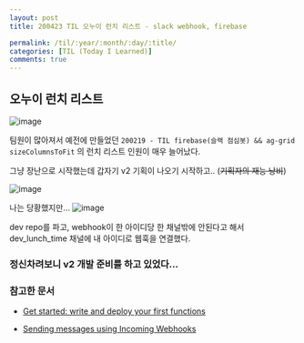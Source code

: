 ```yaml
---
layout: post
title: 200423 TIL 오누이 런치 리스트 - slack webhook, firebase

permalink: /til/:year/:month/:day/:title/
categories: [TIL (Today I Learned)]
comments: true
---
```


## 오누이 런치 리스트

![image](https://user-images.githubusercontent.com/40848630/80172719-b1525c00-8628-11ea-97fd-ec7d96e31e22.png)

팀원이 많아져서 예전에 만들었던 `200219 - TIL firebase(슬랙 점심봇) && ag-grid sizeColumnsToFit` 의 런치 리스트 인원이 매우 늘어났다. 

그냥 장난으로 시작했는데 갑자기 v2 기획이 나오기 시작하고.. (~~기획자의 재능 낭비~~)

![image](https://user-images.githubusercontent.com/40848630/80172917-3e95b080-8629-11ea-9a85-1b5e1117e815.png)


나는 당황했지만... 
![image](https://user-images.githubusercontent.com/40848630/80172981-671daa80-8629-11ea-985f-a645c3486575.png)

dev repo를 파고, webhook이 한 아이디당 한 채널밖에 안된다고 해서 dev_lunch_time 채널에 내 아이디로 웹훅을 연결했다. 

### 정신차려보니 v2 개발 준비를 하고 있었다...

### 참고한 문서 

- [Get started: write and deploy your first functions](https://firebase.google.com/docs/functions/get-started)

- [Sending messages using Incoming Webhooks](https://api.slack.com/messaging/webhooks)
